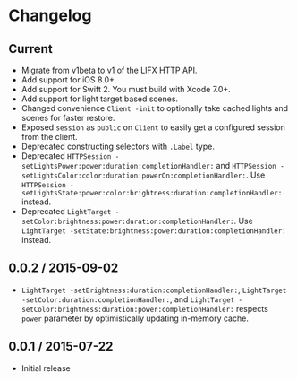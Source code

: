 # Changelog

## Current

* Migrate from v1beta to v1 of the LIFX HTTP API.
* Add support for iOS 8.0+.
* Add support for Swift 2. You must build with Xcode 7.0+.
* Add support for light target based scenes.
* Changed convenience `Client -init` to optionally take cached lights and scenes for faster restore.
* Exposed `session` as `public` on `Client` to easily get a configured session from the client.
* Deprecated constructing selectors with `.Label` type.
* Deprecated `HTTPSession -setLightsPower:power:duration:completionHandler:` and `HTTPSession -setLightsColor:color:duration:powerOn:completionHandler:`. Use `HTTPSession -setLightsState:power:color:brightness:duration:completionHandler:` instead.
* Deprecated `LightTarget -setColor:brightness:power:duration:completionHandler:`. Use `LightTarget -setState:brightness:power:duration:completionHandler:` instead.

## 0.0.2 / 2015-09-02

* `LightTarget -setBrightness:duration:completionHandler:`, `LightTarget -setColor:duration:completionHandler:`, and `LightTarget -setColor:brightness:duration:power:completionHandler:` respects `power` parameter by optimistically updating in-memory cache.

## 0.0.1 / 2015-07-22

* Initial release
